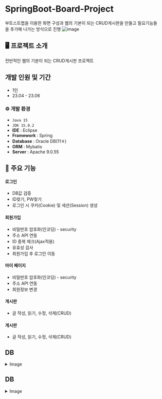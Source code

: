# SpringBoot-Board-Project
부트스트랩을 이용한 화면 구성과 웹의 기본이 되는 CRUD게시판을 만들고 필요기능들을 추가해 나가는 방식으로 진행
![image](https://github.com/JANGSuJinn/K2/assets/136566806/f59237ff-2a0c-4e66-82d2-4bea21763a0a)

## 🖥️ 프로젝트 소개
전반적인 웹의 기본이 되는 CRUD게시판 프로젝트


## 개발 인원 및 기간
* 1인
* 23.04 - 23.06

### ⚙️ 개발 환경
- `Java 15`
- `JDK 15.0.2`
- **IDE** : Eclipse
- **Framework** : Spring
- **Database** : Oracle DB(11ㅎ)
- **ORM** : Mybatis
- **Server** : Apache 9.0.55

## 📌 주요 기능
#### 로그인 
- DB값 검증
- ID찾기, PW찾기
- 로그인 시 쿠키(Cookie) 및 세션(Session) 생성
#### 회원가입 
- 비밀번호 암호화(인코딩) - security
- 주소 API 연동
- ID 중복 체크(Ajax적용)
- 유효성 검사
- 회원가입 후 로그인 이동
#### 마이 페이지
- 비밀번호 암호화(인코딩) - security
- 주소 API 연동
- 회원정보 변경
#### 게시판
- 글 작성, 읽기, 수정, 삭제(CRUD)
#### 게시판
- 글 작성, 읽기, 수정, 삭제(CRUD)

## DB
<details>
  <summary>Image</summary>
  <img width="700" height="500" src="https://github.com/JANGSuJinn/K2/assets/136566806/fd599b7b-f454-463e-97d9-7073e19f6c52">
</details>

## DB
<details>
  <summary>Image</summary>
  <img width="700" height="500" src="https://github.com/JANGSuJinn/K2/assets/136566806/fd599b7b-f454-463e-97d9-7073e19f6c52">
</details>
